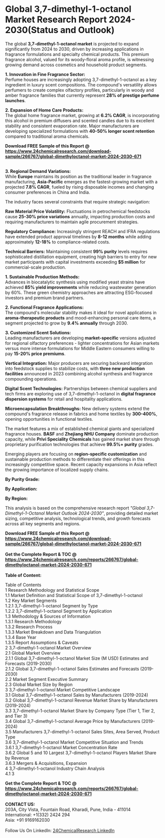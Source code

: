 <h1>Global 3,7-dimethyl-1-octanol Market Research Report 2024-2030(Status and Outlook)</h1><p>The global <strong>3,7-dimethyl-1-octanol market</strong> is projected to expand significantly from 2024 to 2030, driven by increasing applications in fragrance formulations and specialty chemical products. This premium fragrance alcohol, valued for its woody-floral aroma profile, is witnessing growing demand across cosmetics and household product segments.</p><p><strong>1. Innovation in Fine Fragrance Sector:</strong><br>
Perfume houses are increasingly adopting 3,7-dimethyl-1-octanol as a key ingredient in luxury scent compositions. The compound's versatility allows perfumers to create complex olfactory profiles, particularly in woody and amber fragrance families that currently represent <strong>28% of prestige perfume launches</strong>.</p><p><strong>2. Expansion of Home Care Products:</strong><br>
The global home fragrance market, growing at <strong>6.2% CAGR</strong>, is incorporating this alcohol in premium diffusers and scented candles due to its excellent stability and consistent evaporation rate. Major manufacturers are developing specialized formulations with <strong>40-50% longer scent retention</strong> compared to traditional aroma chemicals.</p><div><b>Download FREE Sample of this Report @ 
            <a href="https://www.24chemicalresearch.com/download-sample/266767/global-dimethyloctanol-market-2024-2030-671">
            https://www.24chemicalresearch.com/download-sample/266767/global-dimethyloctanol-market-2024-2030-671</a></b></div><br><p><strong>3. Regional Demand Variations:</strong><br>
While <strong>Europe</strong> maintains its position as the traditional leader in fragrance manufacturing, <strong>Asia-Pacific</strong> emerges as the fastest-growing market with a projected <strong>7.8% CAGR</strong>, fueled by rising disposable incomes and changing consumer preferences in China and India.</p><p>The industry faces several constraints that require strategic navigation:</p><p><strong>Raw Material Price Volatility:</strong> Fluctuations in petrochemical feedstocks cause <strong>25-30% price variations</strong> annually, impacting production costs and requiring manufacturers to maintain agile procurement strategies.</p><p><strong>Regulatory Compliance:</strong> Increasingly stringent REACH and IFRA regulations have extended product approval timelines by <strong>8-12 months</strong> while adding approximately <strong>12-18%</strong> to compliance-related costs.</p><p><strong>Technical Barriers:</strong> Maintaining consistent <strong>99% purity</strong> levels requires sophisticated distillation equipment, creating high barriers to entry for new market participants with capital investments exceeding <strong>$5 million</strong> for commercial-scale production.</p><p><strong>1. Sustainable Production Methods:</strong><br>
Advances in biocatalytic synthesis using modified yeast strains have achieved <strong>85% yield improvements</strong> while reducing wastewater generation by 60%. These green chemistry approaches are attracting ESG-focused investors and premium brand partners.</p><p><strong>2. Functional Fragrance Applications:</strong><br>
The compound's molecular stability makes it ideal for novel applications in <strong>aroma-therapeutic products</strong> and mood-enhancing personal care items, a segment projected to grow by <strong>9.4% annually</strong> through 2030.</p><p><strong>3. Customized Scent Solutions:</strong><br>
Leading manufacturers are developing <strong>market-specific</strong> versions adjusted for regional olfactory preferences - lighter concentrations for Asian markets versus more intense formulations for Middle Eastern consumers willing to pay <strong>15-20% price premiums</strong>.</p><p><strong>Vertical Integration:</strong> Major producers are securing backward integration into feedstock supplies to stabilize costs, with <strong>three new production facilities</strong> announced in 2023 combining alcohol synthesis and fragrance compounding operations.</p><p><strong>Digital Scent Technologies:</strong> Partnerships between chemical suppliers and tech firms are exploring use of 3,7-dimethyl-1-octanol in <strong>digital fragrance dispersion systems</strong> for retail and hospitality applications.</p><p><strong>Microencapsulation Breakthroughs:</strong> New delivery systems extend the compound's fragrance release in fabrics and home textiles by <strong>300-400%</strong>, opening opportunities in functional textiles.</p><p>The market features a mix of established chemical giants and specialized fragrance houses. <strong>BASF</strong> and <strong>Zhejiang NHU Company</strong> dominate production capacity, while <strong>Privi Speciality Chemicals</strong> has gained market share through proprietary purification technologies that achieve <strong>99.5%+ purity</strong> grades.</p><p>Emerging players are focusing on <strong>region-specific customization</strong> and sustainable production methods to differentiate their offerings in this increasingly competitive space. Recent capacity expansions in Asia reflect the growing importance of localized supply chains.</p><p><strong>By Purity Grade:</strong></p><p><strong>By Application:</strong></p><p><strong>By Region:</strong></p><p>This analysis is based on the comprehensive research report <em>"Global 3,7-Dimethyl-1-Octanol Market Outlook 2024-2030"</em>, providing detailed market sizing, competitive analysis, technological trends, and growth forecasts across all key segments and regions.</p><div><b>Download FREE Sample of this Report @ 
            <a href="https://www.24chemicalresearch.com/download-sample/266767/global-dimethyloctanol-market-2024-2030-671">
            https://www.24chemicalresearch.com/download-sample/266767/global-dimethyloctanol-market-2024-2030-671</a></b></div><br><div><b>Get the Complete Report & TOC @ 
            <a href="https://www.24chemicalresearch.com/reports/266767/global-dimethyloctanol-market-2024-2030-671">
            https://www.24chemicalresearch.com/reports/266767/global-dimethyloctanol-market-2024-2030-671</a></b></div><br>
            <b>Table of Content:</b><p>Table of Contents<br />
1 Research Methodology and Statistical Scope<br />
1.1 Market Definition and Statistical Scope of 3,7-dimethyl-1-octanol<br />
1.2 Key Market Segments<br />
1.2.1 3,7-dimethyl-1-octanol Segment by Type<br />
1.2.2 3,7-dimethyl-1-octanol Segment by Application<br />
1.3 Methodology & Sources of Information<br />
1.3.1 Research Methodology<br />
1.3.2 Research Process<br />
1.3.3 Market Breakdown and Data Triangulation<br />
1.3.4 Base Year<br />
1.3.5 Report Assumptions & Caveats<br />
2 3,7-dimethyl-1-octanol Market Overview<br />
2.1 Global Market Overview<br />
2.1.1 Global 3,7-dimethyl-1-octanol Market Size (M USD) Estimates and Forecasts (2019-2030)<br />
2.1.2 Global 3,7-dimethyl-1-octanol Sales Estimates and Forecasts (2019-2030)<br />
2.2 Market Segment Executive Summary<br />
2.3 Global Market Size by Region<br />
3 3,7-dimethyl-1-octanol Market Competitive Landscape<br />
3.1 Global 3,7-dimethyl-1-octanol Sales by Manufacturers (2019-2024)<br />
3.2 Global 3,7-dimethyl-1-octanol Revenue Market Share by Manufacturers (2019-2024)<br />
3.3 3,7-dimethyl-1-octanol Market Share by Company Type (Tier 1, Tier 2, and Tier 3)<br />
3.4 Global 3,7-dimethyl-1-octanol Average Price by Manufacturers (2019-2024)<br />
3.5 Manufacturers 3,7-dimethyl-1-octanol Sales Sites, Area Served, Product Type<br />
3.6 3,7-dimethyl-1-octanol Market Competitive Situation and Trends<br />
3.6.1 3,7-dimethyl-1-octanol Market Concentration Rate<br />
3.6.2 Global 5 and 10 Largest 3,7-dimethyl-1-octanol Players Market Share by Revenue<br />
3.6.3 Mergers & Acquisitions, Expansion<br />
4 3,7-dimethyl-1-octanol Industry Chain Analysis<br />
4.1 3</p><div><b>Get the Complete Report & TOC @ 
            <a href="https://www.24chemicalresearch.com/reports/266767/global-dimethyloctanol-market-2024-2030-671">
            https://www.24chemicalresearch.com/reports/266767/global-dimethyloctanol-market-2024-2030-671</a></b></div><br><b>CONTACT US:</b><br>
            203A, City Vista, Fountain Road, Kharadi, Pune, India - 411014<br>
            International: +1(332) 2424 294<br>
            Asia: +91 9169162030 <br><br>
            Follow Us On LinkedIn: <a href="https://www.linkedin.com/company/24chemicalresearch/">24ChemicalResearch LinkedIn</a>